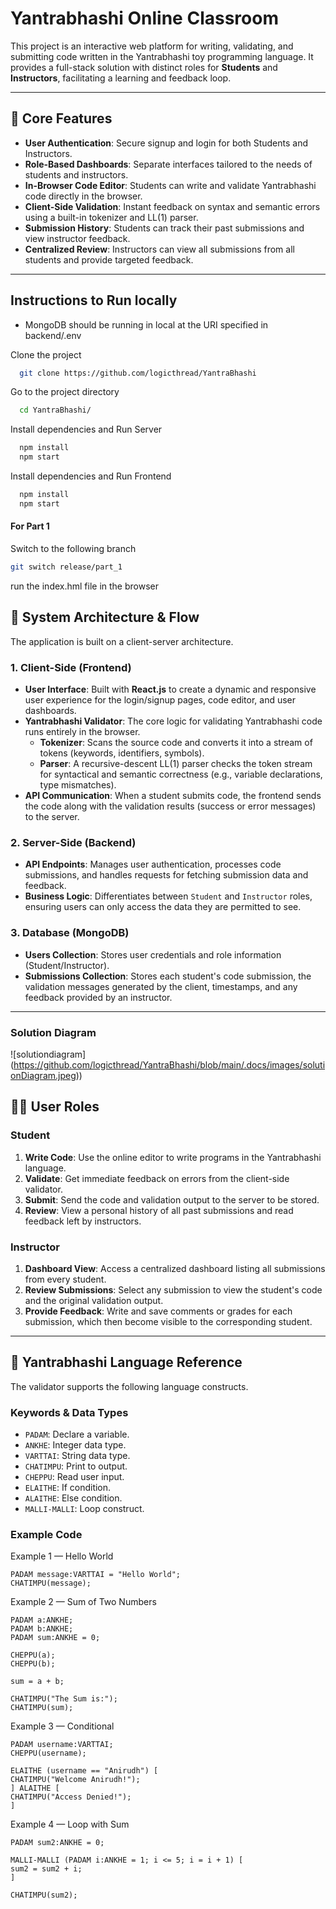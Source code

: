 # Yantrabhashi Online Classroom

This project is an interactive web platform for writing, validating, and submitting code written in the Yantrabhashi toy programming language. It provides a full-stack solution with distinct roles for **Students** and **Instructors**, facilitating a learning and feedback loop.

---

## 🚀 Core Features

* **User Authentication**: Secure signup and login for both Students and Instructors.
* **Role-Based Dashboards**: Separate interfaces tailored to the needs of students and instructors.
* **In-Browser Code Editor**: Students can write and validate Yantrabhashi code directly in the browser.
* **Client-Side Validation**: Instant feedback on syntax and semantic errors using a built-in tokenizer and LL(1) parser.
* **Submission History**: Students can track their past submissions and view instructor feedback.
* **Centralized Review**: Instructors can view all submissions from all students and provide targeted feedback.

---
## Instructions to Run locally

* MongoDB should be running in local at the URI specified in backend/.env

Clone the project

```bash
  git clone https://github.com/logicthread/YantraBhashi
```

Go to the project directory

```bash
  cd YantraBhashi/
```

Install dependencies and Run Server

```bash
  npm install
  npm start
```

Install dependencies and Run Frontend

```bash
  npm install
  npm start
```


#### For Part 1
Switch to the following branch

```bash
git switch release/part_1
```

run the index.hml file in the browser

## 🔄 System Architecture & Flow

The application is built on a client-server architecture.

### 1. Client-Side (Frontend)
* **User Interface**: Built with **React.js** to create a dynamic and responsive user experience for the login/signup pages, code editor, and user dashboards.
* **Yantrabhashi Validator**: The core logic for validating Yantrabhashi code runs entirely in the browser.
    * **Tokenizer**: Scans the source code and converts it into a stream of tokens (keywords, identifiers, symbols).
    * **Parser**: A recursive-descent LL(1) parser checks the token stream for syntactical and semantic correctness (e.g., variable declarations, type mismatches).
* **API Communication**: When a student submits code, the frontend sends the code along with the validation results (success or error messages) to the server.

### 2. Server-Side (Backend)
* **API Endpoints**: Manages user authentication, processes code submissions, and handles requests for fetching submission data and feedback.
* **Business Logic**: Differentiates between `Student` and `Instructor` roles, ensuring users can only access the data they are permitted to see.

### 3. Database (MongoDB)
* **Users Collection**: Stores user credentials and role information (Student/Instructor).
* **Submissions Collection**: Stores each student's code submission, the validation messages generated by the client, timestamps, and any feedback provided by an instructor.

---

### Solution Diagram

![solutiondiagram] (https://github.com/logicthread/YantraBhashi/blob/main/.docs/images/solutionDiagram.jpeg))

## 🧑‍🏫 User Roles

### Student
1.  **Write Code**: Use the online editor to write programs in the Yantrabhashi language.
2.  **Validate**: Get immediate feedback on errors from the client-side validator.
3.  **Submit**: Send the code and validation output to the server to be stored.
4.  **Review**: View a personal history of all past submissions and read feedback left by instructors.

### Instructor
1.  **Dashboard View**: Access a centralized dashboard listing all submissions from every student.
2.  **Review Submissions**: Select any submission to view the student's code and the original validation output.
3.  **Provide Feedback**: Write and save comments or grades for each submission, which then become visible to the corresponding student.

---

## 📘 Yantrabhashi Language Reference

The validator supports the following language constructs.

### Keywords & Data Types
* `PADAM`: Declare a variable.
* `ANKHE`: Integer data type.
* `VARTTAI`: String data type.
* `CHATIMPU`: Print to output.
* `CHEPPU`: Read user input.
* `ELAITHE`: If condition.
* `ALAITHE`: Else condition.
* `MALLI-MALLI`: Loop construct.

### Example Code
Example 1 — Hello World
```
PADAM message:VARTTAI = "Hello World";
CHATIMPU(message);
```

Example 2 — Sum of Two Numbers
```
PADAM a:ANKHE;
PADAM b:ANKHE;
PADAM sum:ANKHE = 0;

CHEPPU(a);
CHEPPU(b);

sum = a + b;

CHATIMPU("The Sum is:");
CHATIMPU(sum);
```

Example 3 — Conditional

```
PADAM username:VARTTAI;
CHEPPU(username);

ELAITHE (username == "Anirudh") [
CHATIMPU("Welcome Anirudh!");
] ALAITHE [
CHATIMPU("Access Denied!");
]
```

Example 4 — Loop with Sum
```
PADAM sum2:ANKHE = 0;

MALLI-MALLI (PADAM i:ANKHE = 1; i <= 5; i = i + 1) [
sum2 = sum2 + i;
]

CHATIMPU(sum2);
```

